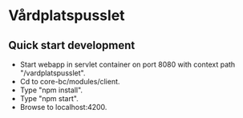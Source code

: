 # Vårdplatspusslet

## Quick start development
* Start webapp in servlet container on port 8080 with context path "/vardplatspusslet".
* Cd to core-bc/modules/client.
* Type "npm install".
* Type "npm start".
* Browse to localhost:4200.